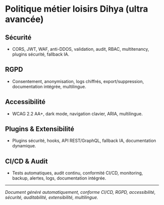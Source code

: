 # Politique métier loisirs Dihya (ultra avancée)

## Sécurité
- CORS, JWT, WAF, anti-DDOS, validation, audit, RBAC, multitenancy, plugins sécurité, fallback IA.

## RGPD
- Consentement, anonymisation, logs chiffrés, export/suppression, documentation intégrée, multilingue.

## Accessibilité
- WCAG 2.2 AA+, dark mode, navigation clavier, ARIA, multilingue.

## Plugins & Extensibilité
- Plugins sécurité, hooks, API REST/GraphQL, fallback IA, documentation dynamique.

## CI/CD & Audit
- Tests automatiques, audit continu, conformité CI/CD, monitoring, backup, alertes, logs, documentation intégrée.

---

*Document généré automatiquement, conforme CI/CD, RGPD, accessibilité, sécurité, auditabilité, extensibilité, multilingue.*
